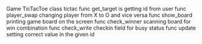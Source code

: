 Game TicTacToe
class tictac
    func get_target
        is getting id from user
    func player_swap
        changing player from X to O and vice versa
    func show_board
        printing game board on the screen
    func check_winner
        scanning board for win combination
    func check_write
        checkin field for busy status
    func update
        setting correct value in the given id
